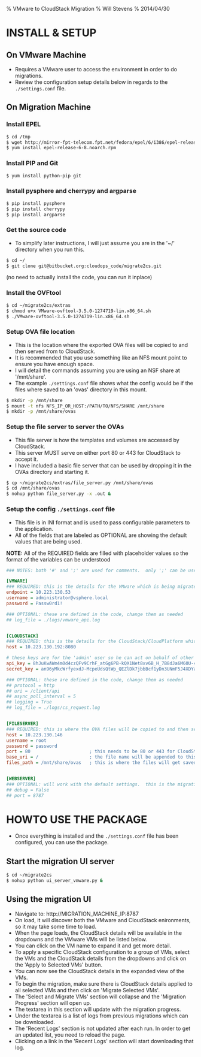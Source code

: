 % VMware to CloudStack Migration
% Will Stevens
% 2014/04/30


INSTALL & SETUP
===============

On VMware Machine
-----------------
- Requires a VMware user to access the environment in order to do migrations.
- Review the configuration setup details below in regards to the `./settings.conf` file.


On Migration Machine
--------------------
### Install EPEL
``` bash
$ cd /tmp
$ wget http://mirror-fpt-telecom.fpt.net/fedora/epel/6/i386/epel-release-6-8.noarch.rpm
$ yum install epel-release-6-8.noarch.rpm
```

### Install PIP and Git
``` bash
$ yum install python-pip git
```

### Install pysphere and cherrypy and argparse
``` bash
$ pip install pysphere
$ pip install cherrypy
$ pip install argparse
```

### Get the source code
- To simplify later instructions, I will just assume you are in the '~/' directory when you run this.

``` bash
$ cd ~/
$ git clone git@bitbucket.org:cloudops_code/migrate2cs.git
```
(no need to actually install the code, you can run it inplace)


### Install the OVFtool
``` bash
$ cd ~/migrate2cs/extras
$ chmod u+x VMware-ovftool-3.5.0-1274719-lin.x86_64.sh
$ ./VMware-ovftool-3.5.0-1274719-lin.x86_64.sh
```

### Setup OVA file location
- This is the location where the exported OVA files will be copied to and then served from to CloudStack.
- It is recommended that you use something like an NFS mount point to ensure you have enough space.
- I will detail the commands assuming you are using an NSF share at '/mnt/share'.
- The example `./settings.conf` file shows what the config would be if the files where saved to an 'ovas' directory in this mount.

``` bash
$ mkdir -p /mnt/share
$ mount -t nfs NFS_IP_OR_HOST:/PATH/TO/NFS/SHARE /mnt/share
$ mkdir -p /mnt/share/ovas
```

### Setup the file server to server the OVAs
- This file server is how the templates and volumes are accessed by CloudStack.
- This server MUST serve on either port 80 or 443 for CloudStack to accept it.
- I have included a basic file server that can be used by dropping it in the OVAs directory and starting it.

``` bash
$ cp ~/migrate2cs/extras/file_server.py /mnt/share/ovas
$ cd /mnt/share/ovas
$ nohup python file_server.py -x .out &
```

### Setup the config `./settings.conf` file
- This file is in INI format and is used to pass configurable parameters to the application.
- All of the fields that are labeled as OPTIONAL are showing the default values that are being used.

**NOTE:** All of the REQUIRED fields are filled with placeholder values so the format of the variables can be understood

``` ini
### NOTES: both '#' and ';' are used for comments.  only ';' can be used for inline comments.

[VMWARE]
### REQUIRED: this is the details for the VMware which is being migrated from
endpoint = 10.223.130.53
username = administrator@vsphere.local
password = Passw0rd1!

### OPTIONAL: these are defined in the code, change them as needed
## log_file = ./logs/vmware_api.log


[CLOUDSTACK]
### REQUIRED: this is the details for the CloudStack/CloudPlatform which is being migrated to
host = 10.223.130.192:8080

# these keys are for the 'admin' user so he can act on behalf of other users
api_key = 8hJuKwAWm4m0d4czQFv9CrhF_atGg6PB-kQX1Net8xv6B_H_7B8dJa6M60U-4yFPrAgt3KzqTFU8V-VX6XvMRA
secret_key = an96yMkcWrfyexdJ-McpeUdsQtWp_QEZlDk7jbbBcf1yDn3UNmF5J4XDYaDswn5klp0RK91tzP_-lSCMMO2hWw

### OPTIONAL: these are defined in the code, change them as needed
## protocol = http
## uri = /client/api
## async_poll_interval = 5
## logging = True
## log_file = ./logs/cs_request.log


[FILESERVER]
### REQUIRED: this is where the OVA files will be copied to and then served from for CloudStack to access
host = 10.223.130.146
username = root
password = password
port = 80                      ; this needs to be 80 or 443 for CloudStack to use it
base_uri = /                   ; the file name will be appended to this path in the url
files_path = /mnt/share/ovas   ; this is where the files will get saved to and served from


[WEBSERVER]
### OPTIONAL: will work with the default settings.  this is the migration ui web server.
## debug = False
## port = 8787
```


HOWTO USE THE PACKAGE
=====================
- Once everything is installed and the `./settings.conf` file has been configured, you can use the package.

Start the migration UI server
-----------------------------
``` bash
$ cd ~/migrate2cs
$ nohup python ui_server_vmware.py &
```

Using the migration UI
----------------------
- Navigate to: http://MIGRATION_MACHINE_IP:8787
- On load, it will discover both the VMware and CloudStack enironments, so it may take some time to load.
- When the page loads, the CloudStack details will be available in the dropdowns and the VMware VMs will be listed below.
- You can click on the VM name to expand it and get more detail.
- To apply a specific CloudStack configuration to a group of VMs, select the VMs and the CloudStack details from the dropdowns and click on the 'Apply to Selected VMs' button.
- You can now see the CloudStack details in the expanded view of the VMs.
- To begin the migration, make sure there is CloudStack details applied to all selected VMs and then click on 'Migrate Selected VMs'.
- The 'Select and Migrate VMs' section will collapse and the 'Migration Progress' section will open up.
- The textarea in this section will update with the migration progress.
- Under the textarea is a list of logs from previous migrations which can be downloaded.
- The 'Recent Logs' section is not updated after each run.  In order to get an updated list, you need to reload the page.
- Clicking on a link in the 'Recent Logs' section will start downloading that log.




